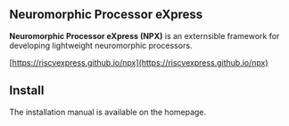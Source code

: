 ## Neuromorphic Processor eXpress

**Neuromorphic Processor eXpress (NPX)** is an externsible framework for developing lightweight neuromorphic processors.

[https://riscvexpress.github.io/npx](https://riscvexpress.github.io/npx)

## Install

The installation manual is available on the homepage.
